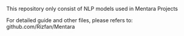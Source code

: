 This repository only consist of NLP models used in Mentara Projects

For detailed guide and other files, please refers to: github.com/Rizfan/Mentara
